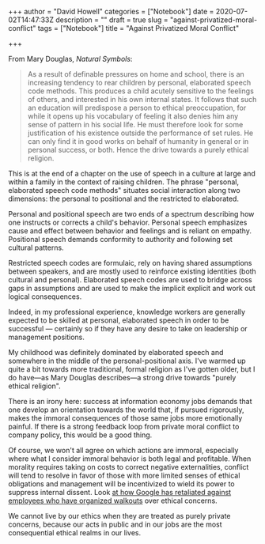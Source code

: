 +++
author = "David Howell"
categories = ["Notebook"]
date = 2020-07-02T14:47:33Z
description = ""
draft = true
slug = "against-privatized-moral-conflict"
tags = ["Notebook"]
title = "Against Privatized Moral Conflict"

+++


From Mary Douglas, _Natural Symbols_:

> As a result of definable pressures on home and school, there is an increasing tendency to rear children by personal, elaborated speech code methods. This produces a child acutely sensitive to the feelings of others, and interested in his own internal states. It follows that such an education will predispose a person to ethical preoccupation, for while it opens up his vocabulary of feeling it also denies him any sense of pattern in his social life. He must therefore look for some justification of his existence outside the performance of set rules. He can only find it in good works on behalf of humanity in general or in personal success, or both. Hence the drive towards a purely ethical religion.

This is at the end of a chapter on the use of speech in a culture at large and within a family in the context of raising children. The phrase "personal, elaborated speech code methods" situates social interaction along two dimensions: the personal to positional and the restricted to elaborated.

Personal and positional speech are two ends of a spectrum describing how one instructs or corrects a child's behavior. Personal speech emphasizes cause and effect between behavior and feelings and is reliant on empathy. Positional speech demands conformity to authority and following set cultural patterns.

Restricted speech codes are formulaic, rely on having shared assumptions between speakers, and are mostly used to reinforce existing identities (both cultural and personal). Elaborated speech codes are used to bridge across gaps in assumptions and are used to make the implicit explicit and work out logical consequences.

Indeed, in my professional experience, knowledge workers are generally expected to be skilled at personal, elaborated speech in order to be successful — certainly so if they have any desire to take on leadership or management positions.

My childhood was definitely dominated by elaborated speech and somewhere in the middle of the personal-positional axis. I've warmed up quite a bit towards more traditional, formal religion as I've gotten older, but I do have—as Mary Douglas describes—a strong drive towards "purely ethical religion".

There is an irony here: success at information economy jobs demands that one develop an orientation towards the world that, if pursued rigorously, makes the immoral consequences of those same jobs more emotionally painful. If there is a strong feedback loop from private moral conflict to company policy, this would be a good thing.

Of course, we won't all agree on which actions are immoral, especially where what I consider immoral behavior is both legal and profitable. When morality requires taking on costs to correct negative externalities, conflict will tend to resolve in favor of those with more limited senses of ethical obligations and management will be incentivized to wield its power to suppress internal dissent. Look [at how Google has retaliated against employees who have organized walkouts](https://www.wired.com/story/google-walkout-organizers-say-theyre-facing-retaliation/) over ethical concerns.

We cannot live by our ethics when they are treated as purely private concerns, because our acts in public and in our jobs are the most consequential ethical realms in our lives.

